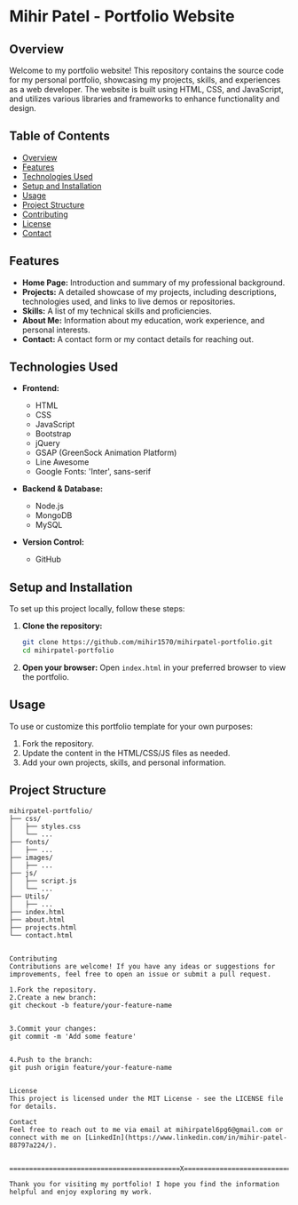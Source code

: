 # Mihir Patel - Portfolio Website

## Overview

Welcome to my portfolio website! This repository contains the source code for my personal portfolio, showcasing my projects, skills, and experiences as a web developer. The website is built using HTML, CSS, and JavaScript, and utilizes various libraries and frameworks to enhance functionality and design.

## Table of Contents

- [Overview](#overview)
- [Features](#features)
- [Technologies Used](#technologies-used)
- [Setup and Installation](#setup-and-installation)
- [Usage](#usage)
- [Project Structure](#project-structure)
- [Contributing](#contributing)
- [License](#license)
- [Contact](#contact)

## Features

- **Home Page:** Introduction and summary of my professional background.
- **Projects:** A detailed showcase of my projects, including descriptions, technologies used, and links to live demos or repositories.
- **Skills:** A list of my technical skills and proficiencies.
- **About Me:** Information about my education, work experience, and personal interests.
- **Contact:** A contact form or my contact details for reaching out.

## Technologies Used

- **Frontend:**

  - HTML
  - CSS
  - JavaScript
  - Bootstrap
  - jQuery
  - GSAP (GreenSock Animation Platform)
  - Line Awesome
  - Google Fonts: 'Inter', sans-serif

- **Backend & Database:**

  - Node.js
  - MongoDB
  - MySQL

- **Version Control:**
  - GitHub

## Setup and Installation

To set up this project locally, follow these steps:

1. **Clone the repository:**

   ```bash
   git clone https://github.com/mihir1570/mihirpatel-portfolio.git
   cd mihirpatel-portfolio
   ```

2. **Open your browser:**
   Open `index.html` in your preferred browser to view the portfolio.

## Usage

To use or customize this portfolio template for your own purposes:

1. Fork the repository.
2. Update the content in the HTML/CSS/JS files as needed.
3. Add your own projects, skills, and personal information.

## Project Structure

```plaintext
mihirpatel-portfolio/
├── css/
│   ├── styles.css
│   └── ...
├── fonts/
│   ├── ...
├── images/
│   ├── ...
├── js/
│   ├── script.js
│   └── ...
├── Utils/
│   ├── ...
├── index.html
├── about.html
├── projects.html
└── contact.html


Contributing
Contributions are welcome! If you have any ideas or suggestions for improvements, feel free to open an issue or submit a pull request.

1.Fork the repository.
2.Create a new branch:
git checkout -b feature/your-feature-name


3.Commit your changes:
git commit -m 'Add some feature'


4.Push to the branch:
git push origin feature/your-feature-name


License
This project is licensed under the MIT License - see the LICENSE file for details.

Contact
Feel free to reach out to me via email at mihirpatel6pg6@gmail.com or connect with me on [LinkedIn](https://www.linkedin.com/in/mihir-patel-88797a224/).


===========================================X===========================================

Thank you for visiting my portfolio! I hope you find the information
helpful and enjoy exploring my work.



```
